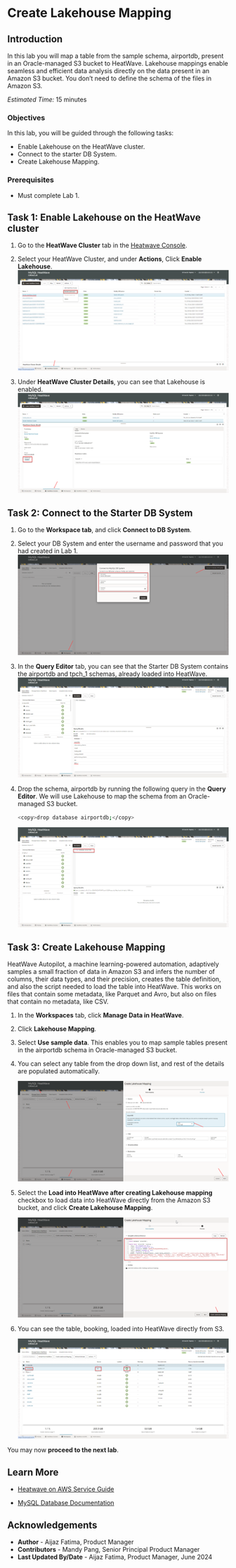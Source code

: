 # Create Lakehouse Mapping

## Introduction

In this lab you will map a table from the sample schema, airportdb, present in an Oracle-managed S3 bucket to HeatWave. Lakehouse mappings enable seamless and efficient data analysis directly on the data present in an Amazon S3 bucket. You don’t need to define the schema of the files in Amazon S3.  

_Estimated Time:_ 15 minutes

### Objectives

In this lab, you will be guided through the following tasks:

- Enable Lakehouse on the HeatWave cluster.
- Connect to the starter DB System.
- Create Lakehouse Mapping.

### Prerequisites

- Must complete Lab 1.

## Task 1:  Enable Lakehouse on the HeatWave cluster

1. Go to the **HeatWave Cluster** tab in the [Heatwave Console](https://cloud.mysql.com).

2. Select your HeatWave Cluster, and under **Actions**, Click **Enable Lakehouse**. 
    ![Enable Lakehouse](./images/1-enable-lakehouse.png "Enable Lakehouse")

3. Under **HeatWave Cluster Details**, you can see that Lakehouse is enabled.
    ![Lakehouse enabled](./images/2-lakehouse-enabled.png "Lakehouse enabled")

## Task 2:  Connect to the Starter DB System

1. Go to the **Workspace tab**, and click **Connect to DB System**.
   
2. Select your DB System and enter the username and password that you had created in Lab 1.
    ![Connect Starter DB System](./images/3-connect-starter-db-system.png "Connect Starter DB System")

3. In the **Query Editor** tab, you can see that the Starter DB System contains the airportdb and tpch_1 schemas, already loaded into HeatWave.
    ![Sample schemas](./images/4-sample-schemas.png "Sample schemas")

4. Drop the schema, airportdb by running the following query in the **Query Editor**. We will use Lakehouse to map the schema from an Oracle-managed S3 bucket.

    ```bash
    <copy>drop database airportdb;</copy> 
    ``` 
    ![Drop airportdb schema](./images/5-drop-airportdb.png "Drop airportdb schema")

## Task 3: Create Lakehouse Mapping

HeatWave Autopilot, a machine learning-powered automation, adaptively samples a small fraction of data in Amazon S3 and infers the number of columns, their data types, and their precision, creates the table definition, and also the script needed to load the table into HeatWave. This works on files that contain some metadata, like Parquet and Avro, but also on files that contain no metadata, like CSV.

1. In the **Workspaces** tab, click **Manage Data in HeatWave**.

2. Click **Lakehouse Mapping**.

3. Select **Use sample data**. This enables you to map sample tables present in the airportdb schema in Oracle-managed S3 bucket. 

4. You can select any table from the drop down list, and rest of the details are populated automatically.

    ![Create Lakehouse mapping](./images/6-create-lakehouse-mapping.png "Create Lakehouse mapping")

5. Select the **Load into HeatWave after creating Lakehouse mapping** checkbox to load data into HeatWave directly from the Amazon S3 bucket, and click **Create Lakehouse Mapping**. 

    ![Auto schema inference](./images/7-auto-schema-inference.png "Auto schema inference")

6. You can see the table, booking, loaded into HeatWave directly from S3.

    ![Loaded table](./images/8-loaded-table.png "Loaded table")

You may now **proceed to the next lab**.

## Learn More

- [Heatwave on AWS Service Guide](https://dev.mysql.com/doc/heatwave-aws/en/)

- [MySQL Database Documentation](https://dev.mysql.com/)


## Acknowledgements

- **Author** - Aijaz Fatima, Product Manager
- **Contributors** - Mandy Pang, Senior Principal Product Manager
- **Last Updated By/Date** - Aijaz Fatima, Product Manager, June 2024